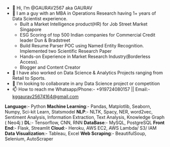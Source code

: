 - 👋 Hi, I’m @GAURAV2567 aka GAURAV
- 👀 I am a guy with an MBA in Operations Research having 1+ years of Data Scientist experience.
    - Built a Market Intelligence product(HR) for Job Street Market Singapore
    - ESG Scoring of top 500 Indian companies for Commercial Credit leader Dun & Bradstreet
    - Build Resume Parser POC using Named Entity Recognition. Implemented two Scientific Research Paper
    - Hands-on Experience in Market Research Industry(Borderless Access). 
    - Blogger and Content Creator   
- 🌱 I have also worked on Data Science & Analytics Projects ranging from Retail to Sports.
- 💞️ I’m looking to collaborate in any Data Science project or competition
- 📫 How to reach me Whatsapp/Phone:- +919724080157 || Email:- kggaurav25674164@gmail.com

**Language**:- Python
**Machine Learning**:- Pandas, Matplotlib, Seaborn, Numpy, Sci-kit Learn, Statsmodel
**NLP**:- NLTK, Spacy, NER, word2vec, Sentiment Analysis, Information Extraction, Text Analysis, Knowledge Graph ( Neo4j )
**DL**:- Tensorflow, CNN, RNN
**DataBase**:- MySQL, PostgreSQL
**Front End**:- Flask, Streamlit
**Cloud**:- Heroku, AWS EC2, AWS Lambda/ S3/ IAM
**Data Visualization**:- Tableau, Excel
**Web Scraping**:- BeautifulSoup, Selenium, AutoScraper

<!---
GAURAV2567/GAURAV2567 is a ✨ special ✨ repository because its `README.md` (this file) appears on your GitHub profile.
You can click the Preview link to take a look at your changes.
--->
